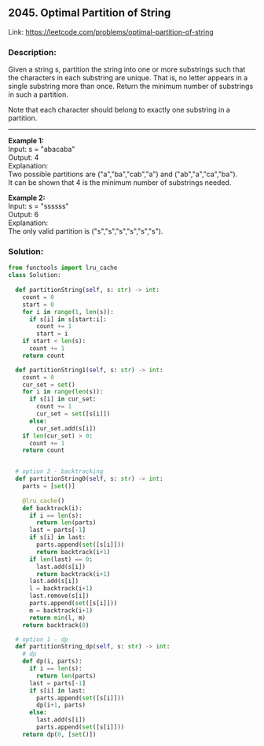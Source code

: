 ## 2045. Optimal Partition of String
Link: https://leetcode.com/problems/optimal-partition-of-string

### Description: 
Given a string s, partition the string into one or more substrings such that the characters in each substring are unique. That is, no letter appears in a single substring more than once.
Return the minimum number of substrings in such a partition.

Note that each character should belong to exactly one substring in a partition.

---

**Example 1:**  
Input: s = "abacaba"  
Output: 4  
Explanation:  
Two possible partitions are ("a","ba","cab","a") and ("ab","a","ca","ba").  
It can be shown that 4 is the minimum number of substrings needed.  

**Example 2:**  
Input: s = "ssssss"  
Output: 6  
Explanation:  
The only valid partition is ("s","s","s","s","s","s").  

### Solution: 
```python
from functools import lru_cache
class Solution:
  
  def partitionString(self, s: str) -> int:
    count = 0
    start = 0
    for i in range(1, len(s)):
      if s[i] in s[start:i]:
        count += 1
        start = i
    if start < len(s):
      count += 1
    return count

  def partitionString1(self, s: str) -> int:
    count = 0
    cur_set = set()
    for i in range(len(s)):
      if s[i] in cur_set:
        count += 1
        cur_set = set([s[i]])
      else:
        cur_set.add(s[i])
    if len(cur_set) > 0:
      count += 1
    return count


  # option 2 - backtracking
  def partitionString0(self, s: str) -> int:
    parts = [set()]
    
    @lru_cache()
    def backtrack(i):
      if i == len(s):
        return len(parts)
      last = parts[-1]
      if s[i] in last:
        parts.append(set([s[i]]))
        return backtrack(i+1)
      if len(last) == 0:
        last.add(s[i])
        return backtrack(i+1)
      last.add(s[i])
      l = backtrack(i+1)
      last.remove(s[i])
      parts.append(set([s[i]]))
      m = backtrack(i+1)
      return min(l, m)
    return backtrack(0)

  # option 1 - dp
  def partitionString_dp(self, s: str) -> int:
    # dp
    def dp(i, parts):
      if i == len(s):
        return len(parts)
      last = parts[-1]
      if s[i] in last:
        parts.append(set([s[i]]))
        dp(i+1, parts)
      else:
        last.add(s[i])
        parts.append(set([s[i]]))
    return dp(0, [set()])
```
